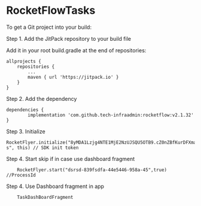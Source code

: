 # RocketFlowTasks

To get a Git project into your build:

Step 1. Add the JitPack repository to your build file

Add it in your root build.gradle at the end of repositories:

	allprojects {
		repositories {
			...
			maven { url 'https://jitpack.io' }
		}
	}

Step 2. Add the dependency

	dependencies {
	        implementation 'com.github.tech-infraadmin:rocketflow:v2.1.32'
	}


Step 3. Initialize

    RocketFlyer.initialize("8yMDA1Lzjg4NTE1MjE2NzUJSQU5OTB9.cZ0nZBfKurDFXma06-s", this) // SDK init token

Step 4. Start skip if in case use dashboard fragment

        RocketFlyer.start("dsrsd-839fsdfa-44e5446-958a-45",true) //ProcessId 

Step 4. Use Dashboard fragment in app 

        TaskDashBoardFragment


